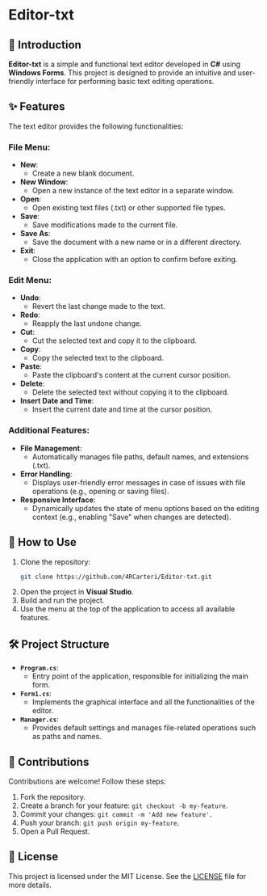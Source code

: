 ﻿# Editor-txt

## 📖 Introduction
**Editor-txt** is a simple and functional text editor developed in **C#** using **Windows Forms**. This project is designed to provide an intuitive and user-friendly interface for performing basic text editing operations.

## ✨ Features
The text editor provides the following functionalities:

### File Menu:
- **New**:
  - Create a new blank document.
- **New Window**:
  - Open a new instance of the text editor in a separate window.
- **Open**:
  - Open existing text files (.txt) or other supported file types.
- **Save**:
  - Save modifications made to the current file.
- **Save As**:
  - Save the document with a new name or in a different directory.
- **Exit**:
  - Close the application with an option to confirm before exiting.

### Edit Menu:
- **Undo**:
  - Revert the last change made to the text.
- **Redo**:
  - Reapply the last undone change.
- **Cut**:
  - Cut the selected text and copy it to the clipboard.
- **Copy**:
  - Copy the selected text to the clipboard.
- **Paste**:
  - Paste the clipboard's content at the current cursor position.
- **Delete**:
  - Delete the selected text without copying it to the clipboard.
- **Insert Date and Time**:
  - Insert the current date and time at the cursor position.

### Additional Features:
- **File Management**:
  - Automatically manages file paths, default names, and extensions (.txt).
- **Error Handling**:
  - Displays user-friendly error messages in case of issues with file operations (e.g., opening or saving files).
- **Responsive Interface**:
  - Dynamically updates the state of menu options based on the editing context (e.g., enabling "Save" when changes are detected).

## 🚀 How to Use
1. Clone the repository:
   ```bash
   git clone https://github.com/4RCarteri/Editor-txt.git
   ```
2. Open the project in **Visual Studio**.
3. Build and run the project.
4. Use the menu at the top of the application to access all available features.

## 🛠 Project Structure
- **`Program.cs`**:
  - Entry point of the application, responsible for initializing the main form.
- **`Form1.cs`**:
  - Implements the graphical interface and all the functionalities of the editor.
- **`Manager.cs`**:
  - Provides default settings and manages file-related operations such as paths and names.

## 🤝 Contributions
Contributions are welcome! Follow these steps:
1. Fork the repository.
2. Create a branch for your feature: `git checkout -b my-feature`.
3. Commit your changes: `git commit -m 'Add new feature'`.
4. Push your branch: `git push origin my-feature`.
5. Open a Pull Request.

## 📄 License
This project is licensed under the MIT License. See the [LICENSE](LICENSE) file for more details.